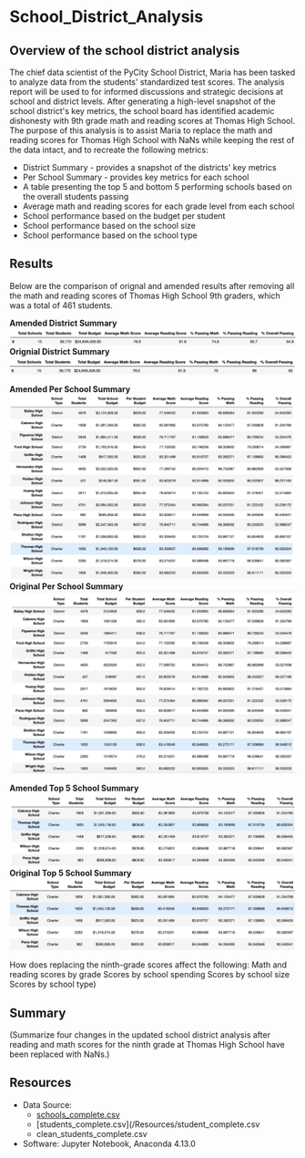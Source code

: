 # School_District_Analysis
## Overview of the school district analysis
The chief data scientist of the PyCity School District, Maria has been tasked to analyze data from the students' standardized test scores. The analysis report will be used to for informed discussions and strategic decisions at school and district levels. After generating a high-level snapshot of the school district's key metrics, the school board has identified academic dishonesty with 9th grade math and reading scores at Thomas High School. The purpose of this analysis is to assist Maria to replace the math and reading scores for Thomas High School with NaNs while keeping the rest of the data intact, and to recreate the following metrics:
* District Summary - provides a snapshot of the districts' key metrics
* Per School Summary - provides key metrics for each school
* A table presenting the top 5 and bottom 5 performing schools based on the overall students passing
* Average math and reading scores for each grade level from each school
* School performance based on the budget per student
* School performance based on the school size
* School performance based on the school type

## Results
Below are the comparison of orignal and amended results after removing all the math and reading scores of Thomas High School 9th graders, which was a total of 461 students. 

**Amended District Summary**
![Amended district summary](https://github.com/lilyhanhub/School_District_Analysis/blob/main/Screenshots%20/district_summary_amended.png)
**Orignial District Summary**
![Original district summary](https://github.com/lilyhanhub/School_District_Analysis/blob/main/Screenshots%20/district_summary_original.png)

**Amended Per School Summary**
![Amended School Summary](https://github.com/lilyhanhub/School_District_Analysis/blob/main/Screenshots%20/school_summary_amended.png)
**Original Per School Summary**
![Original School Summary](https://github.com/lilyhanhub/School_District_Analysis/blob/main/Screenshots%20/school_summary_original.png)

**Amended Top 5 School Summary**
![Amended Top 5 School Summary](https://github.com/lilyhanhub/School_District_Analysis/blob/main/Screenshots%20/top5schools_amended.png)
**Original Top 5 School Summary**
![Original Top 5 School Summary](https://github.com/lilyhanhub/School_District_Analysis/blob/main/Screenshots%20/top5schools_original.png)

How does replacing the ninth-grade scores affect the following:
Math and reading scores by grade
Scores by school spending
Scores by school size
Scores by school type)


## Summary
(Summarize four changes in the updated school district analysis after reading and math scores for the ninth grade at Thomas High School have been replaced with NaNs.)


## Resources
* Data Source: 
  * [schools_complete.csv](/Resources/school_complete.csv)
  * [students_complete.csv](/Resources/student_complete.csv
  * clean_students_complete.csv
* Software: Jupyter Notebook, Anaconda 4.13.0
